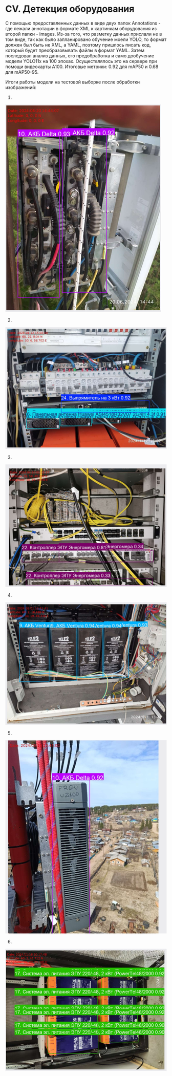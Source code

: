# CV. Детекция оборудования

С помощью предоставленных данных в виде двух папок Annotations - где лежали аннотации в формате XML к картинкам оборудования из второй папки - images. Из-за того, что разметку данных прислали не в том виде, так как было запланировано обучение моели YOLO, то формат должен был быть не XML, а YAML, поэтому пришлось писать код, который будет преобразовывать файлы в формат YAML. Затем последовал анализ данных, его предобработка и само дообучение модели YOLO11x на 100 эпохах. Осуществлялось это на сервере при помощи видеокарты A100.
Итоговые метрики: 0.92 для mAP50 и 0.68 для mAP50-95.

Итоги работы модели на тестовой выборке после обработки изображений:

1. 
![Mistake. Contact support: +79104513080](images_for_README/cv_1.png)

2. 
![Mistake. Contact support: +79104513080](images_for_README/cv_2.png)

3. 
![Mistake. Contact support: +79104513080](images_for_README/cv_3.png)

4. 
![Mistake. Contact support: +79104513080](images_for_README/cv_4.png)

5. 
![Mistake. Contact support: +79104513080](images_for_README/cv_5.png)

6. 
![Mistake. Contact support: +79104513080](images_for_README/cv_6.png)

